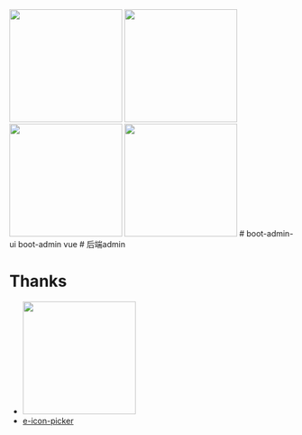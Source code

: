 <img src="https://github.com/hb0730/boot-admin-ui/blob/v2/doc/view/20200407180637.png" width="200">
<img src="https://github.com/hb0730/boot-admin-ui/blob/v2/doc/view/20200407180713.png" width="200">
<img src="https://github.com/hb0730/boot-admin-ui/blob/v2/doc/view/20200407180732.png" width="200">
<img src="https://github.com/hb0730/boot-admin-ui/blob/v2/doc/view/20200407180754.png" width="200">
# boot-admin-ui
boot-admin vue 
# 后端admin
<https://github.com/hb0730/boot-admin>

# Thanks
 * <a href="https://github.com/d2-projects/d2-admin" target="_blank"><img src="https://raw.githubusercontent.com/FairyEver/d2-admin/master/docs/image/d2-admin@2x.png" width="200"></a>
 * [e-icon-picker](http://doc.icon.cnovel.club/)
